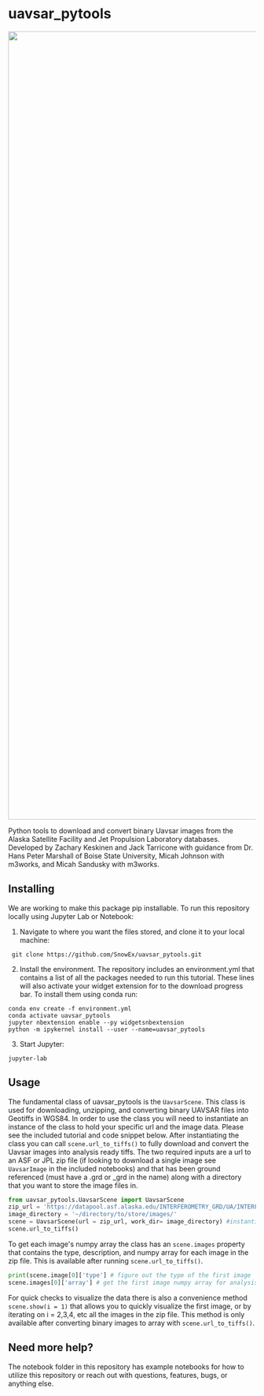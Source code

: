 # uavsar_pytools

<img src="https://github.com/SnowEx/uavsar_pytools/blob/main/title_figure.png" width="1600">

Python tools to download and convert binary Uavsar images from the Alaska Satellite Facility and Jet Propulsion Laboratory databases. Developed by Zachary Keskinen and Jack Tarricone with guidance from Dr. Hans Peter Marshall of Boise State University, Micah Johnson with m3works, and Micah Sandusky with m3works.

## Installing

We are working to make this package pip installable. To run this repository locally using Jupyter Lab or Notebook:

1. Navigate to where you want the files stored, and clone it to your local machine:

```console
 git clone https://github.com/SnowEx/uavsar_pytools.git
 ```

2. Install the environment. The repository includes an environment.yml that contains a list of all the packages needed to run this tutorial. These lines will also activate your widget extension for to the download progress bar. To install them using conda run:

```console
conda env create -f environment.yml
conda activate uavsar_pytools
jupyter nbextension enable --py widgetsnbextension
python -m ipykernel install --user --name=uavsar_pytools
```

3. Start Jupyter:

```console
jupyter-lab
```


## Usage

The fundamental class of uavsar_pytools is the `UavsarScene`. This class is used for downloading, unzipping, and converting binary UAVSAR files into Geotiffs in WGS84. In order to use the class you will need to instantiate an instance of the class to hold your specific url and the image data. Please see the included tutorial and code snippet below. After instantiating the class you can call `scene.url_to_tiffs()` to fully download and convert the Uavsar images into analysis ready tiffs. The two required inputs are a url to an ASF or JPL zip file (if looking to download a single image see `UavsarImage` in the included notebooks) and that has been ground referenced (must have a .grd or \_grd in the name) along with a directory that you want to store the image files in.

```python
from uavsar_pytools.UavsarScene import UavsarScene
zip_url = 'https://datapool.asf.alaska.edu/INTERFEROMETRY_GRD/UA/INTERFEROGRAM_OR_POLSAR_GRD.zip'
image_directory = '~/directory/to/store/images/'
scene = UavsarScene(url = zip_url, work_dir= image_directory) #instantiating an instance of the UavsarScene class.
scene.url_to_tiffs()
```

To get each image's numpy array the class has an `scene.images` property that contains the type, description, and numpy array for each image in the zip file. This is available after running `scene.url_to_tiffs()`.

```python
print(scene.image[0]['type'] # figure out the type of the first image
scene.images[0]['array'] # get the first image numpy array for analysis
```

For quick checks to visualize the data there is also a convenience method `scene.show(i = 1)` that allows you to quickly visualize the first image, or by iterating on i = 2,3,4, etc all the images in the zip file. This method is only available after converting binary images to array with `scene.url_to_tiffs()`.

## Need more help?

The notebook folder in this repository has example notebooks for how to utilize this repository or reach out with questions, features, bugs, or anything else.

